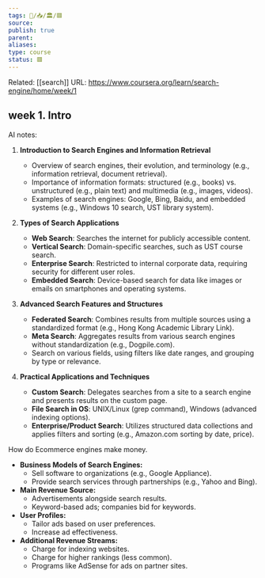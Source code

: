 ```yaml
---
tags: 🧠️/📥️/🏛️/🟥️
source: 
publish: true
parent: 
aliases: 
type: course
status: 🟥
---
```


Related: [[search]]
URL: https://www.coursera.org/learn/search-engine/home/week/1

## week 1. Intro
AI notes: 
1. **Introduction to Search Engines and Information Retrieval**
    
    - Overview of search engines, their evolution, and terminology (e.g., information retrieval, document retrieval).
    - Importance of information formats: structured (e.g., books) vs. unstructured (e.g., plain text) and multimedia (e.g., images, videos).
    - Examples of search engines: Google, Bing, Baidu, and embedded systems (e.g., Windows 10 search, UST library system).
2. **Types of Search Applications**
    
    - **Web Search**: Searches the internet for publicly accessible content.
    - **Vertical Search**: Domain-specific searches, such as UST course search.
    - **Enterprise Search**: Restricted to internal corporate data, requiring security for different user roles.
    - **Embedded Search**: Device-based search for data like images or emails on smartphones and operating systems.
3. **Advanced Search Features and Structures**
    
    - **Federated Search**: Combines results from multiple sources using a standardized format (e.g., Hong Kong Academic Library Link).
    - **Meta Search**: Aggregates results from various search engines without standardization (e.g., Dogpile.com).
    - Search on various fields, using filters like date ranges, and grouping by type or relevance.
4. **Practical Applications and Techniques**
    
    - **Custom Search**: Delegates searches from a site to a search engine and presents results on the custom page.
    - **File Search in OS**: UNIX/Linux (grep command), Windows (advanced indexing options).
    - **Enterprise/Product Search**: Utilizes structured data collections and applies filters and sorting (e.g., Amazon.com sorting by date, price).

How do Ecommerce engines make money. 
- **Business Models of Search Engines:**
    - Sell software to organizations (e.g., Google Appliance).
    - Provide search services through partnerships (e.g., Yahoo and Bing).
- **Main Revenue Source:**
    - Advertisements alongside search results.
    - Keyword-based ads; companies bid for keywords.
- **User Profiles:**
    - Tailor ads based on user preferences.
    - Increase ad effectiveness.
- **Additional Revenue Streams:**
    - Charge for indexing websites.
    - Charge for higher rankings (less common).
    - Programs like AdSense for ads on partner sites.